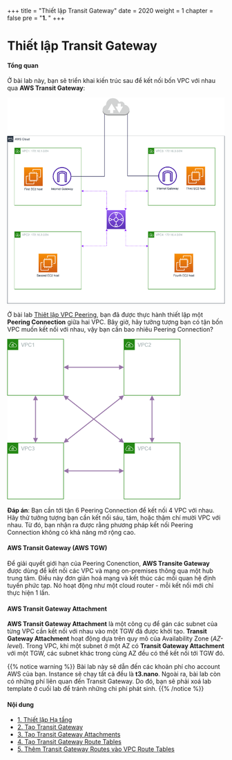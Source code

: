 +++
title = "Thiết lập Transit Gateway"
date = 2020
weight = 1
chapter = false
pre = "<b>1. </b>"
+++

# Thiết lập Transit Gateway

#### Tổng quan

Ở bài lab này, bạn sẽ triển khai kiến trúc sau để kết nối bốn VPC với nhau qua **AWS Transit Gateway**:

![Image](/images/transitgateway/Transit_Gateway.png?width=40pc)

Ở bài lab [Thiêt lập VPC Peering](https://000019.awsstudygroup.com/vi/), bạn đã được thực hành thiết lập một **Peering Connection** giữa hai VPC. Bây giờ, hãy tưởng tượng bạn có tận bốn VPC muốn kết nối với nhau, vậy bạn cần bao nhiêu Peering Connection?

![Image](/images/transitgateway/0-NoTGW.png?width=30pc)

**Đáp án**: Bạn cần tới tận 6 Peering Connection để kết nối 4 VPC với nhau. Hãy thử tưởng tượng bạn cần kết nối sáu, tám, hoặc thậm chí mười VPC với nhau. Từ đó, bạn nhận ra được rằng phương pháp kết nối Peering Connection không có khả năng mở rộng cao.



#### AWS Transit Gateway (AWS TGW)

Để giải quyết giới hạn của Peering Conenction, **AWS Transite Gateway** được dùng để kết nối các VPC và mạng on-premises thông qua một hub trung tâm. Điều này đơn giản hoá mạng và kết thúc các mối quan hệ định tuyến phức tạp. Nó hoạt động như một cloud router - mỗi kết nối mới chỉ thực hiện 1 lần.


#### AWS Transit Gateway Attachment
**AWS Transit Gateway Attachment** là một công cụ để gán các subnet của từng VPC cần kết nối với nhau vào một TGW đã được khởi tạo. **Transit Gateway Attachment** hoạt động dựa trên quy mô của Availability Zone (*AZ-level*). Trong VPC, khi một subnet ở một AZ có **Transit Gateway Attachment** với một TGW, các subnet khác trong cùng AZ đều có thể kết nối tới TGW đó.

{{% notice warning %}}
Bài lab này sẽ dẫn đến các khoản phí cho account AWS của bạn. Instance sẽ chạy tất cả đều là **t3.nano**. Ngoài ra, bài lab còn có những phí liên quan đến Transit Gateway. Do đó, bạn sẽ phải xoá lab template ở cuối lab để tránh những chi phí phát sinh.
{{% /notice %}}

#### Nội dung

- [1. Thiết lập Hạ tầng](1-infrastructure/)
- [2. Tạo Transit Gateway](2-create-transitgw/)
- [3. Tạo Transit Gateway Attachments](3-transitgw-attachment/)
- [4. Tạo Transit Gateway Route Tables](4-transitgw-rtb/)
- [5. Thêm Transit Gateway Routes vào VPC Route Tables](5-attach-rtb/)
